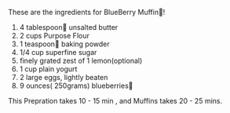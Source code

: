 These are the ingredients for BlueBerry Muffin🍮! 

1. 4 tablespoon🥄 unsalted butter
2. 2 cups Purpose Flour 
3. 1 teaspoon🥄 baking powder 
4. 1/4 cup superfine sugar
5. finely grated zest of 1 lemon(optional)
6. 1 cup plain yogurt
7. 2 large eggs, lightly beaten
8. 9 ounces( 250grams) blueberries🍇

This Prepration takes 10 - 15 min , and Muffins takes 20 - 25 mins.